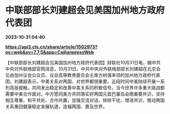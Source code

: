 # 中联部部长刘建超会见美国加州地方政府代表团

**2023-10-31 04:40**

**https://api3.cls.cn/share/article/1502973?os=web&sv=7.7.5&app=CailianpressWeb**

【中联部部长刘建超会见美国加州地方政府代表团】财联社10月31日电，据中共中央对外联络部官网消息，10月31日，中共中央对外联络部部长刘建超在北京会见由加州议会众议员、议会高等教育委员会主席方树强率领的加州地方政府代表团。刘建超表示，中美关系对两国、对世界都很重要。近段时间中美陆续开展一系列高层接触，共同发出稳定和改善中美关系的积极信号。当今世界许多重大挑战都需要中美合作面对。中方愿同美方共同落实好两国元首巴厘岛会晤重要共识，坚持相互尊重、和平共处、合作共赢，加强交流对话，排除干扰，增进共识，推动两国关系重回健康稳定发展轨道，造福两国、惠及世界。